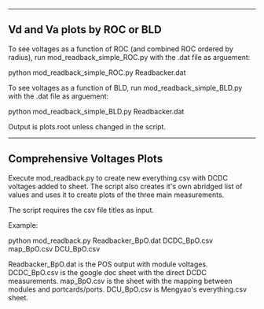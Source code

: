 ------------------
Vd and Va plots by ROC or BLD 
------------------

To see voltages as a function of ROC (and combined ROC ordered by radius), run mod_readback_simple_ROC.py with the .dat file as arguement:

python mod_readback_simple_ROC.py Readbacker.dat

To see voltages as a function of BLD, run mod_readback_simple_BLD.py with the .dat file as arguement:

python mod_readback_simple_BLD.py Readbacker.dat

Output is plots.root unless changed in the script. 
__________________
Comprehensive Voltages Plots
------------------

Execute mod_readback.py to create new everything.csv with DCDC voltages added to sheet. The script also creates it's own abridged list of values and uses it to create plots of the three main measurements. 

The script requires the csv file titles as input. 

Example:

python mod_readback.py Readbacker_BpO.dat DCDC_BpO.csv map_BpO.csv DCU_BpO.csv

Readbacker_BpO.dat is the POS output with module voltages. DCDC_BpO.csv is the google doc sheet with the direct DCDC measurements. map_BpO.csv is the sheet with the mapping between modules and portcards/ports. DCU_BpO.csv is Mengyao's everything.csv sheet.
